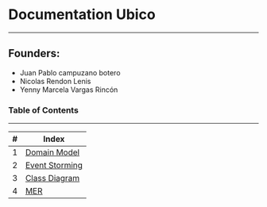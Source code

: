 # Documentation Ubico
___
## Founders:
* Juan Pablo campuzano botero
* Nicolas Rendon Lenis
* Yenny Marcela Vargas Rincón

### Table of Contents
___
<!-- Tabla de contenido-->

| # | Index |
|---|-------|
| 1 |[Domain Model](Domain_Model.md)
| 2 |[Event Storming](Event_Storming.md)
| 3 |[Class Diagram](Class_Diagram.md)
| 4 |[MER](MER.md)

